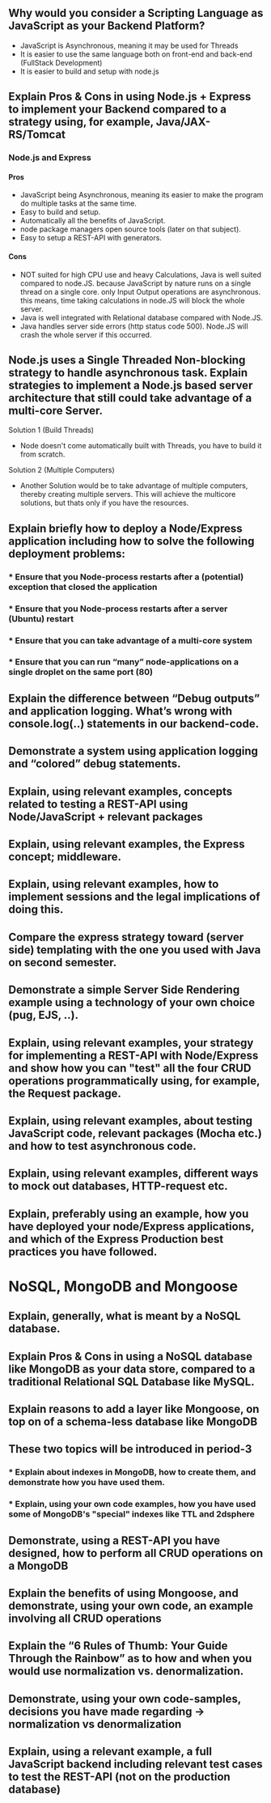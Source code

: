 ## Why would you consider a Scripting Language as JavaScript as your Backend Platform?

* JavaScript is Asynchronous, meaning it may be used for Threads
* It is easier to use the same language both on front-end and back-end (FullStack Development)
* It is easier to build and setup with node.js

## Explain Pros & Cons in using Node.js + Express to implement your Backend compared to a strategy using, for example, Java/JAX-RS/Tomcat

### Node.js and Express 
#### Pros
- JavaScript being Asynchronous, meaning its easier to make the program do multiple tasks at the same time.
- Easy to build and setup. 
- Automatically all the benefits of JavaScript.
- node package managers open source tools (later on that subject).
- Easy to setup a REST-API with generators. 

#### Cons
- NOT suited for high CPU use and heavy Calculations, Java is well suited compared to node.JS. because JavaScript by nature runs on a single thread on a single core. only Input Output operations are asynchronous. this means, time taking calculations in node.JS will block the whole server.  
- Java is well integrated with Relational database compared with Node.JS. 
- Java handles server side errors (http status code 500). Node.JS will crash the whole server if this occurred. 

## Node.js uses a Single Threaded Non-blocking strategy to handle asynchronous task. Explain strategies to implement a Node.js based server architecture that still could take advantage of a multi-core Server.

Solution 1 (Build Threads)
* Node doesn't come automatically built with Threads, you have to build it from scratch. 

Solution 2 (Multiple Computers)
* Another Solution would be to take advantage of multiple computers, thereby creating multiple servers. This will achieve the multicore solutions, but thats only if you have the resources.

## Explain briefly how to deploy a Node/Express application including how to solve the following deployment problems:



### * Ensure that you Node-process restarts after a (potential) exception that closed the application
### * Ensure that you Node-process restarts after a server (Ubuntu) restart
### * Ensure that you can take advantage of a multi-core system
### * Ensure that you can run “many” node-applications on a single droplet on the same port (80)

## Explain the difference between “Debug outputs” and application logging. What’s wrong with console.log(..) statements in our backend-code.

## Demonstrate a system using application logging and “colored” debug statements.

## Explain, using relevant examples, concepts related to testing a REST-API using Node/JavaScript + relevant packages 

## Explain, using relevant examples, the Express concept; middleware.

## Explain, using relevant examples, how to implement sessions and the legal implications of doing this.

## Compare the express strategy toward (server side) templating with the one you used with Java on second semester.

## Demonstrate a simple Server Side Rendering example using a technology of your own choice (pug, EJS, ..).

## Explain, using relevant examples, your strategy for implementing a REST-API with Node/Express and show how you can "test" all the four CRUD operations programmatically using, for example, the Request package.

## Explain, using relevant examples, about testing JavaScript code, relevant packages (Mocha etc.) and how to test asynchronous code.

## Explain, using relevant examples, different ways to mock out databases, HTTP-request etc.

## Explain, preferably using an example, how you have deployed your node/Express applications, and which of the Express Production best practices you have followed.

# NoSQL, MongoDB and Mongoose
 
## Explain, generally, what is meant by a NoSQL database.

## Explain Pros & Cons in using a NoSQL database like MongoDB as your data store, compared to a traditional Relational SQL Database like MySQL.

## Explain reasons to add a layer like Mongoose, on top on of a schema-less database like MongoDB

## These two topics will be introduced in period-3

### * Explain about indexes in MongoDB, how to create them, and demonstrate how you have used them.

### * Explain, using your own code examples, how you have used some of MongoDB's "special" indexes like TTL and 2dsphere

## Demonstrate, using a REST-API you have designed, how to perform all CRUD operations on a MongoDB

## Explain the benefits of using Mongoose, and demonstrate, using your own code, an example involving all CRUD operations

## Explain the “6 Rules of Thumb: Your Guide Through the Rainbow” as to how and when you would use normalization vs. denormalization.

## Demonstrate, using your own code-samples, decisions you have made regarding → normalization vs denormalization 

## Explain, using a relevant example, a full JavaScript backend including relevant test cases to test the REST-API (not on the production database)
